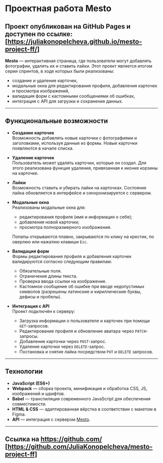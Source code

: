 # Проектная работа Mesto

## Проект опубликован на GitHub Pages и доступен по ссылке: [https://juliakonopelcheva.github.io/mesto-project-ff/]

**Mesto** — интерактивная страница, где пользователи могут добавлять фотографии, удалять их и ставить лайки. Этот проект является итогом серии спринтов, в ходе которых были реализованы:
- создание и удаление карточек,
- модальные окна для редактирования профиля, добавления карточек и просмотра изображений,
- валидация форм с кастомными сообщениями об ошибках,
- интеграция с API для загрузки и сохранения данных.

---

## Функциональные возможности

- **Создание карточек**  
  Возможность добавлять новые карточки с фотографиями и заголовками, используя данные из формы. Новые карточки появляются в начале списка.

- **Удаление карточек**  
  Пользователь может удалять карточки, которые он создал. Для этого реализована функция удаления, привязанная к иконке корзины на карточке.

- **Лайки**  
  Возможность ставить и убирать лайки на карточках. Состояние лайка обновляется в интерфейсе и синхронизируется с сервером.

- **Модальные окна**  
  Реализованы модальные окна для:
  - редактирования профиля (имя и информация о себе);
  - добавления новой карточки;
  - просмотра полноразмерного изображения.
  
  Попапы открываются плавно, закрываются по клику на крестик, по оверлею или нажатию клавиши `Esc`.

- **Валидация форм**  
  Формы редактирования профиля и добавления карточек валидируются согласно следующим правилам:
  - Обязательные поля.
  - Ограничение длины текста.
  - Проверка ввода ссылки на изображение.
  - Кастомное сообщение об ошибке при вводе недопустимых символов (разрешены латинские и кириллические буквы, дефисы и пробелы).

- **Интеграция с API**  
  Проект подключён к серверу:
  - Загрузка информации о пользователе и карточек при помощи `GET`-запросов.
  - Редактирование профиля и обновление аватара через `PATCH`-запросы.
  - Добавление карточки через `POST`-запрос.
  - Удаление карточки через `DELETE`-запрос.
  - Постановка и снятие лайка посредством `PUT` и `DELETE` запросов.

---

## Технологии

- **JavaScript (ES6+)**
- **Webpack** — сборка проекта, минификация и обработка CSS, JS, изображений и шрифтов.
- **Babel** — транспиляция современного JavaScript для обеспечения совместимости.
- **HTML & CSS** — адаптированная вёрстка в соответствии с макетом в Figma.
- **API** — интеграция с сервером [Mesto](https://mesto.nomoreparties.co).

---

## Ссылка на https://github.com/ [https://github.com/JuliaKonopelcheva/mesto-project-ff]

